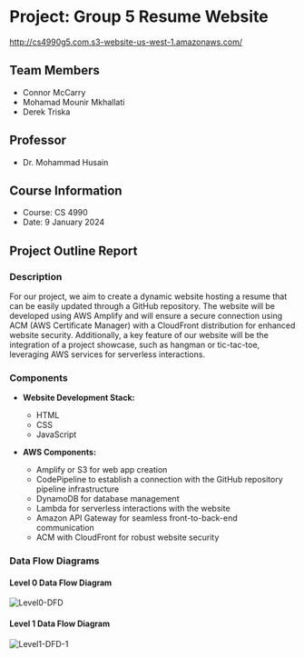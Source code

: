 # Project: Group 5 Resume Website
http://cs4990g5.com.s3-website-us-west-1.amazonaws.com/

## Team Members
- Connor McCarry
- Mohamad Mounir Mkhallati
- Derek Triska

## Professor
- Dr. Mohammad Husain

## Course Information
- Course: CS 4990
- Date: 9 January 2024

## Project Outline Report

### Description
For our project, we aim to create a dynamic website hosting a resume that can be easily updated through a GitHub repository. The website will be developed using AWS Amplify and will ensure a secure connection using ACM (AWS Certificate Manager) with a CloudFront distribution for enhanced website security. Additionally, a key feature of our website will be the integration of a project showcase, such as hangman or tic-tac-toe, leveraging AWS services for serverless interactions.

### Components
- **Website Development Stack:**
  - HTML
  - CSS
  - JavaScript

- **AWS Components:**
  - Amplify or S3 for web app creation
  - CodePipeline to establish a connection with the GitHub repository pipeline infrastructure
  - DynamoDB for database management
  - Lambda for serverless interactions with the website
  - Amazon API Gateway for seamless front-to-back-end communication
  - ACM with CloudFront for robust website security

### Data Flow Diagrams
#### Level 0 Data Flow Diagram
![Level0-DFD](https://github.com/dtriska/cs4990g5/assets/112901210/7df64e2c-02ec-40a7-95e0-715452c9658d)

#### Level 1 Data Flow Diagram
![Level1-DFD-1](https://github.com/dtriska/cs4990g5/assets/112901210/4b4d6e49-1c1d-4683-9044-60127bfa0351)

